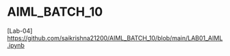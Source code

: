 # AIML_BATCH_10
[Lab-04] https://github.com/saikrishna21200/AIML_BATCH_10/blob/main/LAB01_AIML.ipynb
